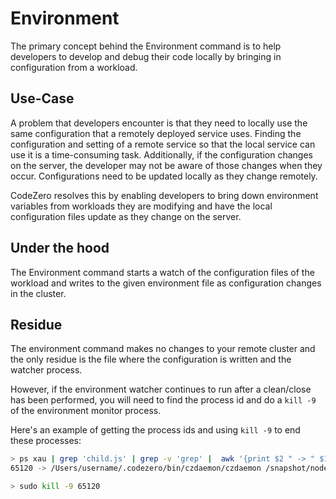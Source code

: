 # Environment

The primary concept behind the Environment command is to help developers to develop and debug their code locally by bringing in configuration from a workload.

## Use-Case

A problem that developers encounter is that they need to locally use the same configuration that a remotely deployed service uses. Finding the configuration and setting of a remote service so that the local service can use it is a time-consuming task. Additionally, if the configuration changes on the server, the developer may not be aware of those changes when they occur. Configurations need to be updated locally as they change remotely.

CodeZero resolves this by enabling developers to bring down environment variables from workloads they are modifying and have the local configuration files update as they change on the server.

## Under the hood

The Environment command starts a watch of the configuration files of the workload and writes to the given environment file
as configuration changes in the cluster.

## Residue

The environment command makes no changes to your remote cluster and the only residue is the file where the
configuration is written and the watcher process.

However, if the environment watcher continues to run after a clean/close has been performed,
you will need to find the process id and do a `kill -9` of the environment monitor process.

Here's an example of getting the process ids and using `kill -9` to end these processes:

```bash
> ps xau | grep 'child.js' | grep -v 'grep' |  awk '{print $2 " -> " $11, $12}'
65120 -> /Users/username/.codezero/bin/czdaemon/czdaemon /snapshot/node-monorepo/gulpfile.js/tmp/czdaemon/package/lib/engine/services/monitors/env/child.js
```

```bash
> sudo kill -9 65120
```
